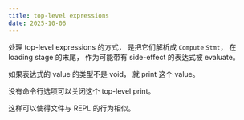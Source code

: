 ```yaml
---
title: top-level expressions
date: 2025-10-06
---
```


处理 top-level expressions 的方式，
是把它们解析成 `Compute` `Stmt`，
在 loading stage 的末尾，
作为可能带有 side-effect 的表达式被 evaluate。

如果表达式的 value 的类型不是 void，
就 print 这个 value。

没有命令行选项可以关闭这个 top-level print。

这样可以使得文件与 REPL 的行为相似。
